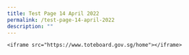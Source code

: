 ```yaml
---
title: Test Page 14 April 2022
permalink: /test-page-14-april-2022
description: ""
---
```

`<iframe src="https://www.toteboard.gov.sg/home"></iframe>`